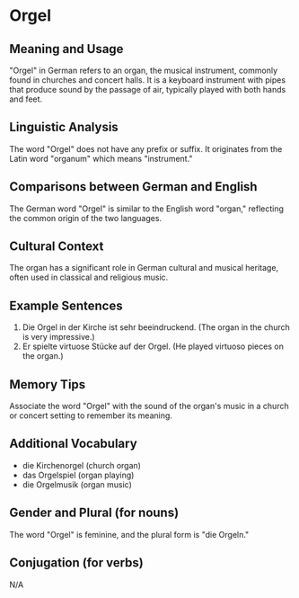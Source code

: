 # Orgel
## Meaning and Usage
"Orgel" in German refers to an organ, the musical instrument, commonly found in churches and concert halls. It is a keyboard instrument with pipes that produce sound by the passage of air, typically played with both hands and feet.

## Linguistic Analysis
The word "Orgel" does not have any prefix or suffix. It originates from the Latin word "organum" which means "instrument."

## Comparisons between German and English
The German word "Orgel" is similar to the English word "organ," reflecting the common origin of the two languages.

## Cultural Context
The organ has a significant role in German cultural and musical heritage, often used in classical and religious music.

## Example Sentences
1. Die Orgel in der Kirche ist sehr beeindruckend. (The organ in the church is very impressive.)
2. Er spielte virtuose Stücke auf der Orgel. (He played virtuoso pieces on the organ.)

## Memory Tips
Associate the word "Orgel" with the sound of the organ's music in a church or concert setting to remember its meaning.

## Additional Vocabulary
- die Kirchenorgel (church organ)
- das Orgelspiel (organ playing)
- die Orgelmusik (organ music)

## Gender and Plural (for nouns)
The word "Orgel" is feminine, and the plural form is "die Orgeln."

## Conjugation (for verbs)
N/A